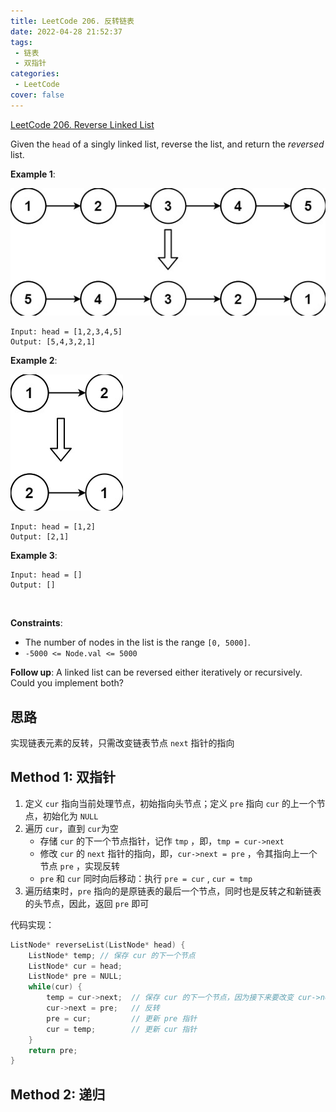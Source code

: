 ```yaml
---
title: LeetCode 206. 反转链表
date: 2022-04-28 21:52:37
tags: 
 - 链表
 - 双指针
categories:
 - LeetCode
cover: false
---
```



[LeetCode 206. Reverse Linked List](https://leetcode-cn.com/problems/reverse-linked-list/)

Given the `head` of a singly linked list, reverse the list, and return the *reversed* list.

**Example 1**:

![](LeetCode206-反转链表/1.png)

    Input: head = [1,2,3,4,5]
    Output: [5,4,3,2,1]


**Example 2**:

![](LeetCode206-反转链表/2.png)

    Input: head = [1,2]
    Output: [2,1]

**Example 3**:

    Input: head = []
    Output: []
 

**Constraints**:
 - The number of nodes in the list is the range `[0, 5000]`.
 - `-5000 <= Node.val <= 5000`
 

**Follow up**: A linked list can be reversed either iteratively or recursively. Could you implement both?

## 思路

实现链表元素的反转，只需改变链表节点 `next` 指针的指向


## Method 1: 双指针

1. 定义 `cur` 指向当前处理节点，初始指向头节点；定义 `pre` 指向 `cur` 的上一个节点，初始化为 `NULL`
2. 遍历 `cur`，直到 `cur`为空
    - 存储 `cur` 的下一个节点指针，记作 `tmp` ，即，`tmp = cur->next` 
    - 修改 `cur` 的 `next` 指针的指向，即，`cur->next = pre` ，令其指向上一个节点 `pre` ，实现反转
    - `pre` 和 `cur` 同时向后移动：执行 `pre = cur` , `cur = tmp`
3. 遍历结束时，`pre` 指向的是原链表的最后一个节点，同时也是反转之和新链表的头节点，因此，返回 `pre` 即可


代码实现：
```cpp
ListNode* reverseList(ListNode* head) {
    ListNode* temp; // 保存 cur 的下一个节点
    ListNode* cur = head;
    ListNode* pre = NULL;
    while(cur) {
        temp = cur->next;  // 保存 cur 的下一个节点，因为接下来要改变 cur->next
        cur->next = pre;   // 反转
        pre = cur;         // 更新 pre 指针
        cur = temp;        // 更新 cur 指针
    }
    return pre;
}
```

## Method 2: 递归